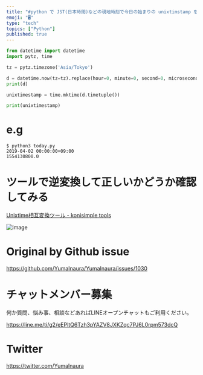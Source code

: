 ```yaml
---
title: "#python で JST(日本時間)などの現地時刻で今日の始まりの unixtimstamp を得る例"
emoji: "🖥"
type: "tech"
topics: ["Python"]
published: true
---
```


```py
from datetime import datetime
import pytz, time

tz = pytz.timezone('Asia/Tokyo')

d = datetime.now(tz=tz).replace(hour=0, minute=0, second=0, microsecond=0)
print(d)

unixtimestamp = time.mktime(d.timetuple())

print(unixtimestamp)
```

# e.g

```
$ python3 today.py
2019-04-02 00:00:00+09:00
1554130800.0
```

# ツールで逆変換して正しいかどうか確認してみる

[Unixtime相互変換ツール - konisimple tools](https://tool.konisimple.net/date/unixtime?input=1554130800.0)

![image](https://user-images.githubusercontent.com/13635059/55375172-28144700-5546-11e9-9b6b-7d43ed142bb7.png)


# Original by Github issue

https://github.com/YumaInaura/YumaInaura/issues/1030








<!-- Update From Qiita API -->

# チャットメンバー募集


何か質問、悩み事、相談などあればLINEオープンチャットもご利用ください。

https://line.me/ti/g2/eEPltQ6Tzh3pYAZV8JXKZqc7PJ6L0rpm573dcQ





# Twitter


https://twitter.com/YumaInaura


<!-- Update From Qiita API -->


